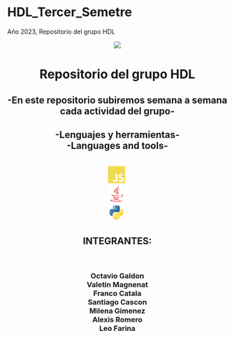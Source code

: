 # HDL_Tercer_Semetre
Año 2023, Repositorio del grupo HDL

<div id="header" align="center">
	<img src="https://media.giphy.com/media/5u0uZecUZlUsM/giphy.gif" width="200"/>
		<h1 align="center">Repositorio del grupo HDL</h1>
		<h2 align="center">-En este repositorio subiremos semana a semana cada actividad del grupo-</h2>
</div>

<div align="center">
	<h2>-Lenguajes y herramientas-
	<br>
	-Languages and tools-</h2>
	<br>
	<img src="https://github.com/devicons/devicon/blob/master/icons/javascript/javascript-plain.svg" title="JavaScrip" alt="JS" width="40" height="40">&nbsp;
  <br>
	<img src="https://github.com/devicons/devicon/blob/master/icons/java/java-plain.svg" title="Java" alt="JAVA" width="40" height="40">&nbsp;
  <br>
	<img src="https://github.com/devicons/devicon/blob/master/icons/python/python-original.svg" title="Python" alt="PYTHON" width="40" height="40">&nbsp;
  <h2><srong>INTEGRANTES:</srong></h2>
  <br>
<h3>	  
  Octavio Galdon
  <br>
  Valetin Magnenat
  <br>
  Franco Catala
  <br>
  Santiago Cascon
  <br>
  Milena Gimenez
  <br>
  Alexis Romero
  <br>
  Leo Farina
  </h3>
 </div>

